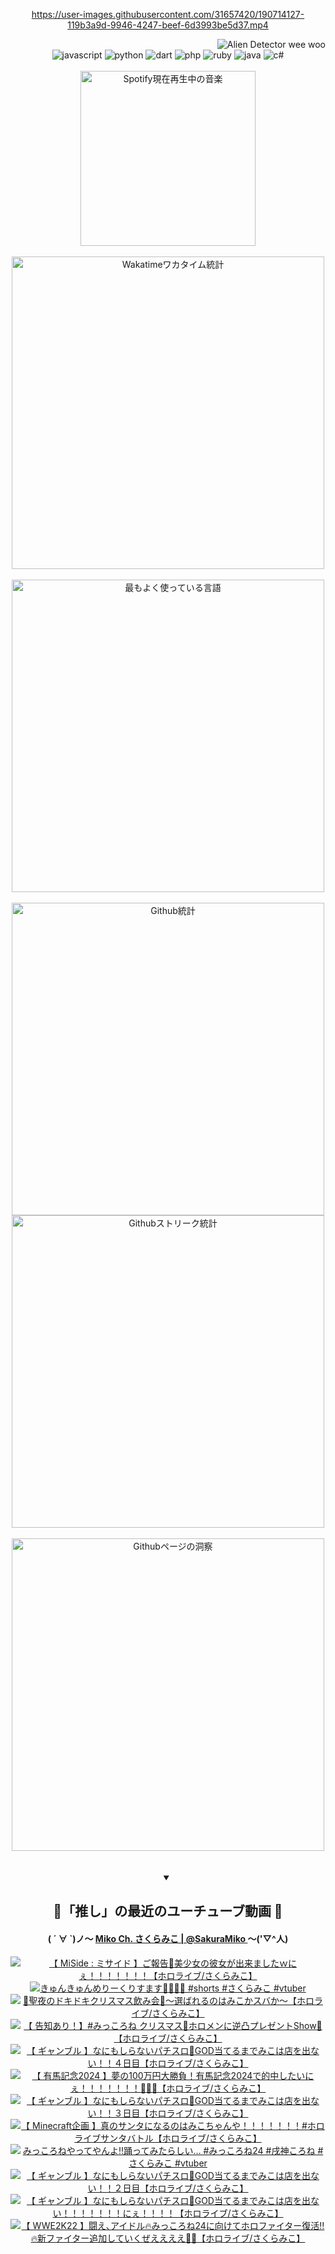 <!-- START: HERO IMAGE GIF ////////// ////////// ////////// -->
<!-- <img src="@/../assets/img/gaming/ghost-of-tsushima.gif" width="100%"  alt="nellyXinwei's Hero Gif Image"/> -->
<!-- END: HERO IMAGE GIF ////////// ////////// ////////// -->

<div align="center" >  
  
<!-- START:ワンピース 第1015話「ルフィはRED ROCを使う」 -->
<https://user-images.githubusercontent.com/31657420/190714127-119b3a9d-9946-4247-beef-6d3993be5d37.mp4>
<!-- END:ワンピース 第1015話「ルフィはRED ROCを使う」 -->

<!-- START:VISITOR COUNTER -->
<div width="100%" align="right">
<img src="https://komarev.com/ghpvc/?username=nellyXinwei&label=🛸&color=grey&style=for-the-badge&labelcolor=ffffff" alt="Alien Detector wee woo"/>
</div>
<!-- END:VISITOR COUNTER -->

<!-- START: PROGRAMMING LANGUAGES -->
<!-- 色彩 Color Scheme:
#961E3A, #8A0D42, #5A0640, #4F265E, #2B355A, #3E759B, #CC4246,
#BB2649, #AD1052, #700750, #633075, #364270, #4E92C2, #FF5357
Sauce: https://www.webcreatorbox.com/inspiration/pantone-2023
-->

<img src="https://img.shields.io/badge/javascript%20-%23BB2649.svg?&style=for-the-badge&logo=javascript&logoColor=white&labelColor=961E3A" alt="javascript"/>
<img src="https://img.shields.io/badge/python%20-%23AD1052.svg?&style=for-the-badge&logo=python&logoColor=white&labelColor=8A0D42" alt="python" />
<img src="https://img.shields.io/badge/dart%20-%23700750.svg?&style=for-the-badge&logo=dart&logoColor=white&labelColor=5A0640" alt="dart"/>
<img src="https://img.shields.io/badge/php%20-%23633075.svg?&style=for-the-badge&logo=php&logoColor=white&labelColor=4F265E" alt="php"/>
<img src="https://img.shields.io/badge/ruby%20-%23364270.svg?&style=for-the-badge&logo=ruby&logoColor=white&labelColor=2B355A" alt="ruby"/>
<img src="https://img.shields.io/badge/java%20-%234E92C2.svg?&style=for-the-badge&logo=openjdk&logoColor=white&labelColor=3E759B" alt="java"/>
<img src="https://img.shields.io/badge/c%23-%23FF5357.svg?style=for-the-badge&logo=c-sharp&logoColor=white&labelColor=CC4246" alt="c#"/>  
<!-- END: PROGRAMMING LANGUAGES -->

<br>
<br>

<!-- START: MUSIC STATUS -->
  <!-- <a href="https://newojima-gsrs-20220114.vercel.app/api/now-playing?open">
    <img src="https://newojima-gsrs-20220114.vercel.app/api/now-playing" alt="Spotify現在再生中の音楽">
  </a> -->
  <img src="https://newojima-grss-20230114.vercel.app/api/spotify?border_color=transparent" alt="Spotify現在再生中の音楽" width="280px">
<!-- END: MUSIC STATUS -->

<br>
<br>

<!-- START: GITHUB STATUS -->
<!-- 色彩 Color Scheme:  #BB2649, #AD1052, #700750, #633075 -->
<img align="center" src="https://newojima-grs-20230109.vercel.app/api/wakatime?username=njtalba5127&layout=compact&langs_count=10&locale=ja&hide_title=false&title_color=fff&hide_border=true&text_color=fff&bg_color=BB2649,BB2649,633075,633075&hide=other,css,html,bash,xml,git%20config,makefile,properties,yaml,markdown,text,json,jsx" alt="Wakatimeワカタイム統計" width="500px"/>

<br>
<br>

<!-- 色彩 Color Scheme:  #633075, #364270, #4E92C2 -->
  <img align="center" src="https://newojima-grs-20230109.vercel.app/api/top-langs?username=njtalba5127&layout=compact&text_color=fff&icon_color=fff&hide_border=true&&locale=ja&hide_title=false&title_color=fff&include_all_commits=true&card_width=445&langs_count=11&hide=c%23,powershell,shaderlab,hlsl,makefile,jupyter%20notebook,python,html,css,shell,batchfile,less,liquid,hack,scss&bg_color=4F265E,633075,4E92C2" alt="最もよく使っている言語" width="500px"/>

<br>
<br>

<!-- 色彩 Color Scheme:  #4E92C2, #FF5357 -->
  <img align="center" src="https://newojima-grs-20230109.vercel.app/api?username=njtalba5127&rank_icon=github&show_icons=true&&locale=ja&title_color=fff&text_color=fff&icon_color=fff&hide_border=true&hide_title=false&count_private=true&include_all_commits=true&card_width=495&disable_animations=true&bg_color=4E92C2,4E92C2,FF5357" alt="Github統計" width="500px"/>

<br>

<img align="center" src="https://streak-stats.demolab.com?user=njtalba5127&theme=dark&hide_border=true&locale=ja&ring=BB2649&stroke=222222&background=151515&sideLabels=BB2649&currStreakLabel=ffffff&border=BB2649&fire=FF5357&currStreakNum=ffffff&sideNums=FF5357&dates=ffffff" alt="Githubストリーク統計" width="500px"/>

<br>
<br>

  <img align="center" width="500px" src="@/../assets/img/page-insights.svg" alt="Githubページの洞察"/>
  
</div>
<!-- END: GITHUB STATUS -->

<br>
<br>

<div align="center">
<details open>
  <summary>

  </summary>

  <h2 align="center">🌸「推し」の最近のユーチューブ動画 🌸</h2>
  <h4>
  ( ´ ∀ `)ノ～ 
  <a href="https://www.youtube.com/@SakuraMiko">Miko Ch. さくらみこ | @SakuraMiko
  </a>
   ～('▽^人)
  </h4>

  <!-- BEGIN YOUTUBE-CARDS -->
<a href="https://www.youtube.com/watch?v=QWSGTfX6wHQ"><img src="https://ytcards.demolab.com/?id=QWSGTfX6wHQ&title=%E3%80%90+MiSide+%3A+%E3%83%9F%E3%82%B5%E3%82%A4%E3%83%89+%E3%80%91%E3%81%94%E5%A0%B1%E5%91%8A%F0%9F%92%93%E7%BE%8E%E5%B0%91%E5%A5%B3%E3%81%AE%E5%BD%BC%E5%A5%B3%E3%81%8C%E5%87%BA%E6%9D%A5%E3%81%BE%E3%81%97%E3%81%9F%EF%BD%97%E3%81%AB%E3%81%87%EF%BC%81%EF%BC%81%EF%BC%81%EF%BC%81%EF%BC%81%EF%BC%81%EF%BC%81%E3%80%90%E3%83%9B%E3%83%AD%E3%83%A9%E3%82%A4%E3%83%96%2F%E3%81%95%E3%81%8F%E3%82%89%E3%81%BF%E3%81%93%E3%80%91&lang=ja&timestamp=1735230987&background_color=%230d1117&title_color=%23ffffff&stats_color=%23dedede&max_title_lines=1&width=187&border_radius=5&duration=19001" alt="【 MiSide : ミサイド 】ご報告💓美少女の彼女が出来ましたｗにぇ！！！！！！！【ホロライブ/さくらみこ】" title="【 MiSide : ミサイド 】ご報告💓美少女の彼女が出来ましたｗにぇ！！！！！！！【ホロライブ/さくらみこ】"></a>
<a href="https://www.youtube.com/watch?v=1F8m2BOsKbc"><img src="https://ytcards.demolab.com/?id=1F8m2BOsKbc&title=%E3%81%8D%E3%82%85%E3%82%93%E3%81%8D%E3%82%85%E3%82%93%E3%82%81%E3%82%8A%E3%83%BC%E3%81%8F%E3%82%8A%E3%81%99%E3%81%BE%E3%81%99%F0%9F%8E%84%F0%9F%AB%B6%F0%9F%8F%BB%F0%9F%A4%8D+%23shorts+%23%E3%81%95%E3%81%8F%E3%82%89%E3%81%BF%E3%81%93+%23vtuber&lang=ja&timestamp=1735123800&background_color=%230d1117&title_color=%23ffffff&stats_color=%23dedede&max_title_lines=1&width=187&border_radius=5&duration=30" alt="きゅんきゅんめりーくりすます🎄🫶🏻🤍 #shorts #さくらみこ #vtuber" title="きゅんきゅんめりーくりすます🎄🫶🏻🤍 #shorts #さくらみこ #vtuber"></a>
<a href="https://www.youtube.com/watch?v=lsAENuPBVxE"><img src="https://ytcards.demolab.com/?id=lsAENuPBVxE&title=%F0%9F%92%9E%E8%81%96%E5%A4%9C%E3%81%AE%E3%83%89%E3%82%AD%E3%83%89%E3%82%AD%E3%82%AF%E3%83%AA%E3%82%B9%E3%83%9E%E3%82%B9%E9%A3%B2%E3%81%BF%E4%BC%9A%F0%9F%92%9E%EF%BD%9E%E9%81%B8%E3%81%B0%E3%82%8C%E3%82%8B%E3%81%AE%E3%81%AF%E3%81%BF%E3%81%93%E3%81%8B%E3%82%B9%E3%83%90%E3%81%8B%EF%BD%9E%E3%80%90%E3%83%9B%E3%83%AD%E3%83%A9%E3%82%A4%E3%83%96%2F%E3%81%95%E3%81%8F%E3%82%89%E3%81%BF%E3%81%93%E3%80%91&lang=ja&timestamp=1735046433&background_color=%230d1117&title_color=%23ffffff&stats_color=%23dedede&max_title_lines=1&width=187&border_radius=5&duration=4100" alt="💞聖夜のドキドキクリスマス飲み会💞～選ばれるのはみこかスバか～【ホロライブ/さくらみこ】" title="💞聖夜のドキドキクリスマス飲み会💞～選ばれるのはみこかスバか～【ホロライブ/さくらみこ】"></a>
<a href="https://www.youtube.com/watch?v=E7zFUyyaZF0"><img src="https://ytcards.demolab.com/?id=E7zFUyyaZF0&title=%E3%80%90+%E5%91%8A%E7%9F%A5%E3%81%82%E3%82%8A%EF%BC%81%E3%80%91%23%E3%81%BF%E3%81%A3%E3%81%93%E3%82%8D%E3%81%AD+%E3%82%AF%E3%83%AA%E3%82%B9%E3%83%9E%E3%82%B9%F0%9F%8E%84%E3%83%9B%E3%83%AD%E3%83%A1%E3%83%B3%E3%81%AB%E9%80%86%E5%87%B8%E3%83%97%E3%83%AC%E3%82%BC%E3%83%B3%E3%83%88Show%F0%9F%8E%81%E3%80%90%E3%83%9B%E3%83%AD%E3%83%A9%E3%82%A4%E3%83%96%2F%E3%81%95%E3%81%8F%E3%82%89%E3%81%BF%E3%81%93%E3%80%91&lang=ja&timestamp=1734964616&background_color=%230d1117&title_color=%23ffffff&stats_color=%23dedede&max_title_lines=1&width=187&border_radius=5&duration=5308" alt="【 告知あり！】#みっころね クリスマス🎄ホロメンに逆凸プレゼントShow🎁【ホロライブ/さくらみこ】" title="【 告知あり！】#みっころね クリスマス🎄ホロメンに逆凸プレゼントShow🎁【ホロライブ/さくらみこ】"></a>
<a href="https://www.youtube.com/watch?v=LP-KSFda6EQ"><img src="https://ytcards.demolab.com/?id=LP-KSFda6EQ&title=%E3%80%90+%E3%82%AE%E3%83%A3%E3%83%B3%E3%83%96%E3%83%AB+%E3%80%91%E3%81%AA%E3%81%AB%E3%82%82%E3%81%97%E3%82%89%E3%81%AA%E3%81%84%E3%83%91%E3%83%81%E3%82%B9%E3%83%AD%F0%9F%8E%B0GOD%E5%BD%93%E3%81%A6%E3%82%8B%E3%81%BE%E3%81%A7%E3%81%BF%E3%81%93%E3%81%AF%E5%BA%97%E3%82%92%E5%87%BA%E3%81%AA%E3%81%84%EF%BC%81%EF%BC%81%EF%BC%94%E6%97%A5%E7%9B%AE%E3%80%90%E3%83%9B%E3%83%AD%E3%83%A9%E3%82%A4%E3%83%96%2F%E3%81%95%E3%81%8F%E3%82%89%E3%81%BF%E3%81%93%E3%80%91&lang=ja&timestamp=1734885291&background_color=%230d1117&title_color=%23ffffff&stats_color=%23dedede&max_title_lines=1&width=187&border_radius=5&duration=12061" alt="【 ギャンブル 】なにもしらないパチスロ🎰GOD当てるまでみこは店を出ない！！４日目【ホロライブ/さくらみこ】" title="【 ギャンブル 】なにもしらないパチスロ🎰GOD当てるまでみこは店を出ない！！４日目【ホロライブ/さくらみこ】"></a>
<a href="https://www.youtube.com/watch?v=icAARuslw8I"><img src="https://ytcards.demolab.com/?id=icAARuslw8I&title=%E3%80%90+%E6%9C%89%E9%A6%AC%E8%A8%98%E5%BF%B52024+%E3%80%91%E5%A4%A2%E3%81%AE100%E4%B8%87%E5%86%86%E5%A4%A7%E5%8B%9D%E8%B2%A0%EF%BC%81%E6%9C%89%E9%A6%AC%E8%A8%98%E5%BF%B52024%E3%81%A7%E7%9A%84%E4%B8%AD%E3%81%97%E3%81%9F%E3%81%84%E3%81%AB%E3%81%87%EF%BC%81%EF%BC%81%EF%BC%81%EF%BC%81%EF%BC%81%EF%BC%81%EF%BC%81%F0%9F%8F%87%F0%9F%94%A5%F0%9F%8C%B8%E3%80%90%E3%83%9B%E3%83%AD%E3%83%A9%E3%82%A4%E3%83%96%2F%E3%81%95%E3%81%8F%E3%82%89%E3%81%BF%E3%81%93%E3%80%91&lang=ja&timestamp=1734852684&background_color=%230d1117&title_color=%23ffffff&stats_color=%23dedede&max_title_lines=1&width=187&border_radius=5&duration=8605" alt="【 有馬記念2024 】夢の100万円大勝負！有馬記念2024で的中したいにぇ！！！！！！！🏇🔥🌸【ホロライブ/さくらみこ】" title="【 有馬記念2024 】夢の100万円大勝負！有馬記念2024で的中したいにぇ！！！！！！！🏇🔥🌸【ホロライブ/さくらみこ】"></a>
<a href="https://www.youtube.com/watch?v=ct7DiFurIps"><img src="https://ytcards.demolab.com/?id=ct7DiFurIps&title=%E3%80%90+%E3%82%AE%E3%83%A3%E3%83%B3%E3%83%96%E3%83%AB+%E3%80%91%E3%81%AA%E3%81%AB%E3%82%82%E3%81%97%E3%82%89%E3%81%AA%E3%81%84%E3%83%91%E3%83%81%E3%82%B9%E3%83%AD%F0%9F%8E%B0GOD%E5%BD%93%E3%81%A6%E3%82%8B%E3%81%BE%E3%81%A7%E3%81%BF%E3%81%93%E3%81%AF%E5%BA%97%E3%82%92%E5%87%BA%E3%81%AA%E3%81%84%EF%BC%81%EF%BC%81%EF%BC%93%E6%97%A5%E7%9B%AE%E3%80%90%E3%83%9B%E3%83%AD%E3%83%A9%E3%82%A4%E3%83%96%2F%E3%81%95%E3%81%8F%E3%82%89%E3%81%BF%E3%81%93%E3%80%91&lang=ja&timestamp=1734792336&background_color=%230d1117&title_color=%23ffffff&stats_color=%23dedede&max_title_lines=1&width=187&border_radius=5&duration=12389" alt="【 ギャンブル 】なにもしらないパチスロ🎰GOD当てるまでみこは店を出ない！！３日目【ホロライブ/さくらみこ】" title="【 ギャンブル 】なにもしらないパチスロ🎰GOD当てるまでみこは店を出ない！！３日目【ホロライブ/さくらみこ】"></a>
<a href="https://www.youtube.com/watch?v=5KGyGRoPUm4"><img src="https://ytcards.demolab.com/?id=5KGyGRoPUm4&title=%E3%80%90+Minecraft%E4%BC%81%E7%94%BB+%E3%80%91%E7%9C%9F%E3%81%AE%E3%82%B5%E3%83%B3%E3%82%BF%E3%81%AB%E3%81%AA%E3%82%8B%E3%81%AE%E3%81%AF%E3%81%BF%E3%81%93%E3%81%A1%E3%82%83%E3%82%93%E3%82%84%EF%BC%81%EF%BC%81%EF%BC%81%EF%BC%81%EF%BC%81%EF%BC%81%EF%BC%81%23%E3%83%9B%E3%83%AD%E3%83%A9%E3%82%A4%E3%83%96%E3%82%B5%E3%83%B3%E3%82%BF%E3%83%90%E3%83%88%E3%83%AB%E3%80%90%E3%83%9B%E3%83%AD%E3%83%A9%E3%82%A4%E3%83%96%2F%E3%81%95%E3%81%8F%E3%82%89%E3%81%BF%E3%81%93%E3%80%91&lang=ja&timestamp=1734700727&background_color=%230d1117&title_color=%23ffffff&stats_color=%23dedede&max_title_lines=1&width=187&border_radius=5&duration=10943" alt="【 Minecraft企画 】真のサンタになるのはみこちゃんや！！！！！！！#ホロライブサンタバトル【ホロライブ/さくらみこ】" title="【 Minecraft企画 】真のサンタになるのはみこちゃんや！！！！！！！#ホロライブサンタバトル【ホロライブ/さくらみこ】"></a>
<a href="https://www.youtube.com/watch?v=o_UvbcYCRao"><img src="https://ytcards.demolab.com/?id=o_UvbcYCRao&title=%E3%81%BF%E3%81%A3%E3%81%93%E3%82%8D%E3%81%AD%E3%82%84%E3%81%A3%E3%81%A6%E3%82%84%E3%82%93%E3%82%88%E2%80%BC%EF%B8%8F%E8%B8%8A%E3%81%A3%E3%81%A6%E3%81%BF%E3%81%9F%E3%82%89%E3%81%97%E3%81%84%E2%80%A6+%23%E3%81%BF%E3%81%A3%E3%81%93%E3%82%8D%E3%81%AD24+%23%E6%88%8C%E7%A5%9E%E3%81%93%E3%82%8D%E3%81%AD+%23%E3%81%95%E3%81%8F%E3%82%89%E3%81%BF%E3%81%93+%23vtuber&lang=ja&timestamp=1734663642&background_color=%230d1117&title_color=%23ffffff&stats_color=%23dedede&max_title_lines=1&width=187&border_radius=5&duration=27" alt="みっころねやってやんよ‼️踊ってみたらしい… #みっころね24 #戌神ころね #さくらみこ #vtuber" title="みっころねやってやんよ‼️踊ってみたらしい… #みっころね24 #戌神ころね #さくらみこ #vtuber"></a>
<a href="https://www.youtube.com/watch?v=RUEJiWJbSNU"><img src="https://ytcards.demolab.com/?id=RUEJiWJbSNU&title=%E3%80%90+%E3%82%AE%E3%83%A3%E3%83%B3%E3%83%96%E3%83%AB+%E3%80%91%E3%81%AA%E3%81%AB%E3%82%82%E3%81%97%E3%82%89%E3%81%AA%E3%81%84%E3%83%91%E3%83%81%E3%82%B9%E3%83%AD%F0%9F%8E%B0GOD%E5%BD%93%E3%81%A6%E3%82%8B%E3%81%BE%E3%81%A7%E3%81%BF%E3%81%93%E3%81%AF%E5%BA%97%E3%82%92%E5%87%BA%E3%81%AA%E3%81%84%EF%BC%81%EF%BC%81%EF%BC%92%E6%97%A5%E7%9B%AE%E3%80%90%E3%83%9B%E3%83%AD%E3%83%A9%E3%82%A4%E3%83%96%2F%E3%81%95%E3%81%8F%E3%82%89%E3%81%BF%E3%81%93%E3%80%91&lang=ja&timestamp=1734619681&background_color=%230d1117&title_color=%23ffffff&stats_color=%23dedede&max_title_lines=1&width=187&border_radius=5&duration=9151" alt="【 ギャンブル 】なにもしらないパチスロ🎰GOD当てるまでみこは店を出ない！！２日目【ホロライブ/さくらみこ】" title="【 ギャンブル 】なにもしらないパチスロ🎰GOD当てるまでみこは店を出ない！！２日目【ホロライブ/さくらみこ】"></a>
<a href="https://www.youtube.com/watch?v=GzDyJ9JfIWA"><img src="https://ytcards.demolab.com/?id=GzDyJ9JfIWA&title=%E3%80%90+%E3%82%AE%E3%83%A3%E3%83%B3%E3%83%96%E3%83%AB+%E3%80%91%E3%81%AA%E3%81%AB%E3%82%82%E3%81%97%E3%82%89%E3%81%AA%E3%81%84%E3%83%91%E3%83%81%E3%82%B9%E3%83%AD%F0%9F%8E%B0GOD%E5%BD%93%E3%81%A6%E3%82%8B%E3%81%BE%E3%81%A7%E3%81%BF%E3%81%93%E3%81%AF%E5%BA%97%E3%82%92%E5%87%BA%E3%81%AA%E3%81%84%EF%BC%81%EF%BC%81%EF%BC%81%EF%BC%81%EF%BC%81%EF%BC%81%EF%BC%81%E3%81%AB%E3%81%87%EF%BC%81%EF%BC%81%EF%BC%81%EF%BC%81%E3%80%90%E3%83%9B%E3%83%AD%E3%83%A9%E3%82%A4%E3%83%96%2F%E3%81%95%E3%81%8F%E3%82%89%E3%81%BF%E3%81%93%E3%80%91&lang=ja&timestamp=1734533990&background_color=%230d1117&title_color=%23ffffff&stats_color=%23dedede&max_title_lines=1&width=187&border_radius=5&duration=10001" alt="【 ギャンブル 】なにもしらないパチスロ🎰GOD当てるまでみこは店を出ない！！！！！！！にぇ！！！！【ホロライブ/さくらみこ】" title="【 ギャンブル 】なにもしらないパチスロ🎰GOD当てるまでみこは店を出ない！！！！！！！にぇ！！！！【ホロライブ/さくらみこ】"></a>
<a href="https://www.youtube.com/watch?v=qoURTgqit7w"><img src="https://ytcards.demolab.com/?id=qoURTgqit7w&title=%E3%80%90++WWE2K22++%E3%80%91%E9%97%98%E3%81%88%EF%BD%A4%E3%82%A2%E3%82%A4%E3%83%89%E3%83%AB%F0%9F%94%A5%E3%81%BF%E3%81%A3%E3%81%93%E3%82%8D%E3%81%AD24%E3%81%AB%E5%90%91%E3%81%91%E3%81%A6%E3%83%9B%E3%83%AD%E3%83%95%E3%82%A1%E3%82%A4%E3%82%BF%E3%83%BC%E5%BE%A9%E6%B4%BB%E2%80%BC%F0%9F%94%A5%E6%96%B0%E3%83%95%E3%82%A1%E3%82%A4%E3%82%BF%E3%83%BC%E8%BF%BD%E5%8A%A0%E3%81%97%E3%81%A6%E3%81%84%E3%81%8F%E3%81%9C%E3%81%88%E3%81%88%E3%81%88%E3%81%88%F0%9F%8C%99%F0%9F%8F%AE%E3%80%90%E3%83%9B%E3%83%AD%E3%83%A9%E3%82%A4%E3%83%96%2F%E3%81%95%E3%81%8F%E3%82%89%E3%81%BF%E3%81%93%E3%80%91&lang=ja&timestamp=1734447796&background_color=%230d1117&title_color=%23ffffff&stats_color=%23dedede&max_title_lines=1&width=187&border_radius=5&duration=13456" alt="【  WWE2K22  】闘え､アイドル🔥みっころね24に向けてホロファイター復活‼🔥新ファイター追加していくぜええええ🌙🏮【ホロライブ/さくらみこ】" title="【  WWE2K22  】闘え､アイドル🔥みっころね24に向けてホロファイター復活‼🔥新ファイター追加していくぜええええ🌙🏮【ホロライブ/さくらみこ】"></a>
<!-- END YOUTUBE-CARDS -->

</div>
  
</details>
